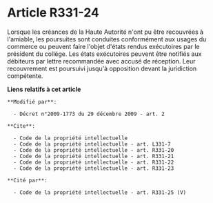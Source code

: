 # Article R331-24

Lorsque les créances de la Haute Autorité n'ont pu être recouvrées à l'amiable, les poursuites sont conduites conformément
aux usages du commerce ou peuvent faire l'objet d'états rendus exécutoires par le président du collège. Les états exécutoires
peuvent être notifiés aux débiteurs par lettre recommandée avec accusé de réception. Leur recouvrement est poursuivi jusqu'à
opposition devant la juridiction compétente.

**Liens relatifs à cet article**

	**Modifié par**:

	  - Décret n°2009-1773 du 29 décembre 2009 - art. 2

	**Cite**:

	  - Code de la propriété intellectuelle
	  - Code de la propriété intellectuelle - art. L331-7
	  - Code de la propriété intellectuelle - art. R331-20
	  - Code de la propriété intellectuelle - art. R331-21
	  - Code de la propriété intellectuelle - art. R331-22
	  - Code de la propriété intellectuelle - art. R331-23

	**Cité par**:

	  - Code de la propriété intellectuelle - art. R331-25 (V)
